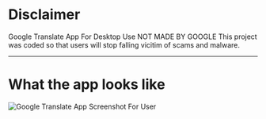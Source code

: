 # Disclaimer
Google Translate App For Desktop Use NOT MADE BY GOOGLE
This project was coded so that users will stop falling vicitim of scams and malware.
<hr>


# What the app looks like
<img src="https://github.com/4b3j/GoogleTranslateBrowserApp/blob/master/gtimagep.png" alt="Google Translate App Screenshot For User">
